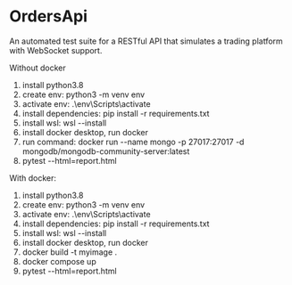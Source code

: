 # OrdersApi
An automated test suite for a RESTful API that simulates a trading platform with WebSocket support.

Without docker

1. install python3.8
2. create env: python3 -m venv env
3. activate env: .\env\Scripts\activate 
4. install dependencies: pip install -r requirements.txt
5. install wsl: wsl --install
6. install docker desktop, run docker
7. run command: docker run --name mongo -p 27017:27017 -d mongodb/mongodb-community-server:latest
8. pytest --html=report.html

With docker:
1. install python3.8
2. create env: python3 -m venv env
3. activate env: .\env\Scripts\activate 
4. install dependencies: pip install -r requirements.txt
5. install wsl: wsl --install
6. install docker desktop, run docker
7. docker build -t myimage . 
8. docker compose up
8. pytest --html=report.html